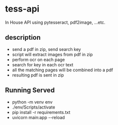 # tess-api
In House API using pytesseract, pdf2image, ...etc.

## description
 * send a pdf in zip, send search key
 * script will extract images from pdf in zip
 * perform ocr on each page
 * search for key in each ocr text
 * all the matching pages will be combined into a pdf
 * resulting pdf is sent in zip

## Running Served
* python -m venv env
* ./env/Scripts/activate
* pip install -r requirements.txt
* uvicorn main:app --reload


